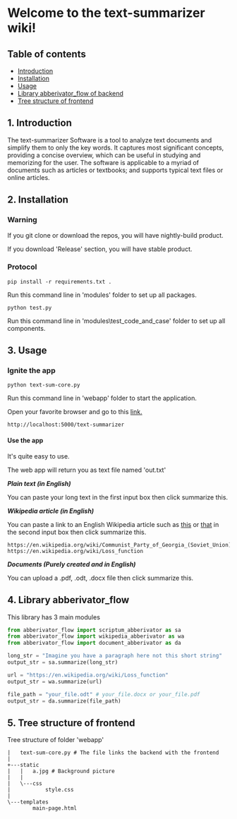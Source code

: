 # Welcome to the text-summarizer wiki!
## Table of contents
- [Introduction](https://github.com/dinhanhx/text-summarizer/blob/master/Wiki.md#1-introduction)
- [Installation](https://github.com/dinhanhx/text-summarizer/blob/master/Wiki.md#2-installation)
- [Usage](https://github.com/dinhanhx/text-summarizer/blob/master/Wiki.md#3-usage)
- [Library abberivator_flow of backend](https://github.com/dinhanhx/text-summarizer/blob/master/Wiki.md#4-library-abberivator_flow)
- [Tree structure of frontend](https://github.com/dinhanhx/text-summarizer/blob/master/Wiki.md#5-tree-structure-of-frontend)

## 1. Introduction
The text-summarizer Software is a tool to analyze text documents and simplify them to only the key words. It captures most significant concepts, providing a concise overview, which can be useful in studying and memorizing for the user. The software is applicable to a myriad of documents such as articles or textbooks; and supports typical text files or online articles.

## 2. Installation
### Warning
If you git clone or download the repos, you will have nightly-build product.

If you download 'Release' section, you will have stable product.
### Protocol
```
pip install -r requirements.txt .
```
Run this command line in 'modules' folder to set up all packages.

```
python test.py
```
Run this command line in 'modules\test_code_and_case' folder to set up all components.

## 3. Usage
### Ignite the app
```
python text-sum-core.py
```
Run this command line in 'webapp' folder to start the application.

Open your favorite browser and go to this [link.](http://localhost:5000/text-summarizer)
```
http://localhost:5000/text-summarizer
```
#### Use the app
It's quite easy to use.

The web app will return you as text file named 'out.txt'

 ___Plain text (in English)___

You can paste your long text in the first input box then click summarize this.

___Wikipedia article (in English)___

You can paste a link to an English Wikipedia article such as [this](https://en.wikipedia.org/wiki/Loss_function) or [that](https://en.wikipedia.org/wiki/Communist_Party_of_Georgia_(Soviet_Union)) in the second input box then click summarize this.
```
https://en.wikipedia.org/wiki/Communist_Party_of_Georgia_(Soviet_Union)
https://en.wikipedia.org/wiki/Loss_function
```
___Documents (Purely created and in English)___

You can upload a .pdf, .odt, .docx file then click summarize this.

## 4. Library abberivator_flow
This library has 3 main modules
```python
from abberivator_flow import scriptum_abberivator as sa
from abberivator_flow import wikipedia_abberivator as wa
from abberivator_flow import document_abberivator as da
```
```python
long_str = "Imagine you have a paragraph here not this short string"
output_str = sa.summarize(long_str)
```
```python
url = "https://en.wikipedia.org/wiki/Loss_function"
output_str = wa.summarize(url)
```
```python
file_path = "your_file.odt" # your_file.docx or your_file.pdf
output_str = da.summarize(file_path)
```
## 5. Tree structure of frontend
Tree structure of folder 'webapp'
```
|   text-sum-core.py # The file links the backend with the frontend
|   
+---static
|   |   a.jpg # Background picture
|   |   
|   \---css
|           style.css
|           
\---templates
        main-page.html
```
